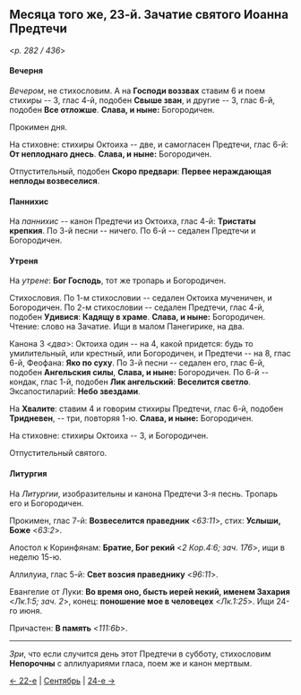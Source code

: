 
## Месяца того же, 23-й. Зачатие святого Иоанна Предтечи  

<*p. 282 / 436*>

#### Вечерня

*Вечером*, не стихословим. А на **Господи воззвах** ставим 6 и поем стихиры -- 3, глас 4-й, 
подобен **Свыше зван**, и другие -- 3, глас 6-й, подобен **Все отложше**. **Слава, и ныне:** Богородичен. 

Прокимен дня. 

На стиховне: стихиры Октоиха -- две, и самогласен Предтечи, глас 6-й: **От неплоднаго днесь**. 
**Слава, и ныне:** Богородичен.

Отпустительный, подобен **Скоро предвари**: **Первее нераждающая неплоды возвеселися**. 

#### Паннихис

На *паннихис* -- канон Предтечи из Октоиха, глас 4-й: **Тристаты крепкия**. 
По 3-й песни -- ничего. 
По 6-й -- седален Предтечи и Богородичен.

#### Утреня

На *утрене*: **Бог Господь**, тот же тропарь и Богородичен. 

Стихословия. 
По 1-м стихословии -- седален Октоиха мученичен, и Богородичен. 
По 2-м стихословии -- седален Предтечи, глас 4-й, подобен **Удивися**: **Кадящу в храме**. 
**Слава, и ныне:** Богородичен. 
Чтение: слово на Зачатие. Ищи в малом Панегирике, на два.  

Канона 3 <*два*>: Октоиха один -- на 4, какой придется: будь то умилительный, или крестный, 
или Богородичен, и Предтечи -- на 8, глас 6-й, Феофана: **Яко по суху**. 
По 3-й песни -- седален его, глас 6-й, подобен **Ангельския силы**, **Слава, и ныне:** Богородичен. 
По 6-й -- кондак, глас 1-й, подобен **Лик ангельский**: **Веселится светло**. 
Эксапостиларий: **Небо звездами**.

На **Хвалите**: ставим 4 и говорим стихиры Предтечи, глас 6-й, подобен **Тридневен**, 
-- три, повторяя 1-ю. **Слава, и ныне:** Богородичен. 

На стиховне: стихиры Октоиха -- 3, и Богородичен. 

Отпустительный святого. 

#### Литургия

На *Литургии*, изобразительны и канона Предтечи 3-я песнь. 
Тропарь его и Богородичен. 

Прокимен, глас 7-й: **Возвеселится праведник** <*63:11*>, стих: **Услыши, Боже** <*63:2*>.

Апостол к Коринфянам: **Братие, Бог рекий** <*2 Кор.4:6; зач. 176*>, ищи в неделю 15-ю. 

Аллилуиа, глас 5-й: **Свет возсия праведнику** <*96:11*>. 

Евангелие от Луки: **Во время оно, бысть иерей некий, именем Захария** <*Лк.1:5; зач. 2*>, 
конец: **поношение мое в человецех** <*Лк.1:25*>. Ищи 24-го июня. 

Причастен: **В память** <*111:6b*>.

---

*Зри*, что если случится день этот Предтечи в субботу, стихословим **Непорочны** с 
аллилуариями гласа, поем же и канон мертвым.

[← 22-е](09_22_EUR.ru.md) | [Сентябрь](README.md#23-й) | [24-е →](09_24_EUR.ru.md)
